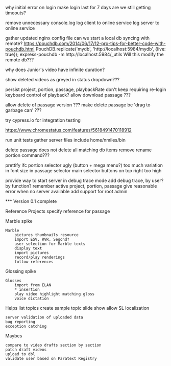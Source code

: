 why initial error on login
make login last for 7 days
are we still getting timeouts?

remove unnecessary console.log
log client to online service
log server to online service


gather updated nginx config file
can we start a local db syncing with remote? 
    https://pouchdb.com/2014/06/17/12-pro-tips-for-better-code-with-pouchdb.html
    PouchDB.replicate('mydb', 'http://localhost:5984/mydb', {live: true});
    express-pouchdb -m
    http://localhost:5984/_utils
        Will this modify the remote db???

why does Junior's video have infinite duration?

show deleted videos as greyed in status dropdown???

persist project, portion, passage, playbackRate
don't keep requiring re-login
keyboard control of playback?
allow download passage ???

allow delete of passage version ???
make delete passage be 'drag to garbage can' ???

try cypress.io for integration testing

https://www.chromestatus.com/features/5618491470118912

run unit tests
gather server files
	include home/nmiles/bin

delete passage does not delete all matching db items
remove rename portion command???


prettify ifc
    portion selector ugly (button + mega menu?)
    too much variation in font size in passage selector
    main selector buttons on top right too high

provide way to start server in debug trace mode
    add debug trace, by user? by function?
remember active project, portion, passage
give reasonable error when no server available
add support for root admin

*** Version 0.1 complete

Reference Projects
    specify reference for passage
    
Marble spike

    Marble
        pictures thumbnails resource
        import ESV, RVR, Segond?
        user selection for Marble texts
        display text
        import pictures
        record/play renderings
        follow references

Glossing spike   

    Glosses
        import from ELAN
        * insertion
        play video highlight matching gloss
        voice dictation
    
Helps
        list topics
        create sample topic slide show
        allow SL localization

    server validation of uploaded data
    bug reporting
    exception catching

Maybes

    compare to video drafts section by section
    patch draft videos
    upload to dbl
    validate user based on Paratext Registry
